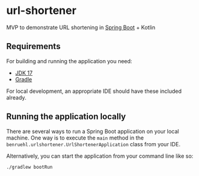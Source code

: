 # url-shortener

MVP to demonstrate URL shortening in [Spring Boot](http://projects.spring.io/spring-boot/) + Kotlin

## Requirements

For building and running the application you need:

- [JDK 17](https://www.oracle.com/java/technologies/downloads/#java17)
- [Gradle](https://gradle.org/releases/)

For local development, an appropriate IDE should have these included already.

## Running the application locally

There are several ways to run a Spring Boot application on your local machine. One way is to execute the `main` method in the `benruehl.urlshortener.UrlShortenerApplication` class from your IDE.

Alternatively, you can start the application from your command line like so:

```shell
./gradlew bootRun
```
